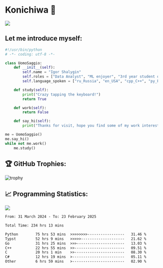 # Konichiwa 👋
![](https://komarev.com/ghpvc/?username=IgorFandre&color=brightgreen)

## Let me introduce myself:
```py
#!/usr/bin/python
# -*- coding: utf-8 -*-

class UomoSaggio:
    def __init__(self):
        self.name = "Igor Shalygin"
        self.roles = ["Data Analyst", "ML enjoyer", "3rd year student of MIPT"]
        self.language_spoken = ["ru_Russia", "en_USA", "cpp_C++", "py_Python", "go_Golang"]

    def study(self):
        print("Crazy tapping the keyboard!")
        return True

    def work(self):
        return False

    def say_hi(self):
        print("Thanks for visit, hope you find some of my work interesting.")

me = UomoSaggio()
me.say_hi()
while not me.work()
    me.study()
```

## 🏆 GitHub Trophies:
![trophy](https://github-profile-trophy.vercel.app/?username=IgorFandre&title=MultiLanguage,Repositories,Commits,Experience,PullRequest,Reviews)

## 📈 Programming Statistics:

![](https://github-profile-summary-cards.vercel.app/api/cards/profile-details?username=IgorFandre&theme=solarized_dark)

<!--START_SECTION:waka-->

```txt
From: 31 March 2024 - To: 23 February 2025

Total Time: 234 hrs 13 mins

Python        75 hrs 53 mins  >>>>>>>>-----------------   31.46 %
Typst         52 hrs 9 mins   >>>>>--------------------   21.62 %
Go            31 hrs 25 mins  >>>----------------------   13.03 %
C++           22 hrs 55 mins  >>-----------------------   09.51 %
C             20 hrs 1 min    >>-----------------------   08.30 %
C#            12 hrs 19 mins  >------------------------   05.11 %
Other         6 hrs 59 mins   >------------------------   02.90 %
```

<!--END_SECTION:waka-->
